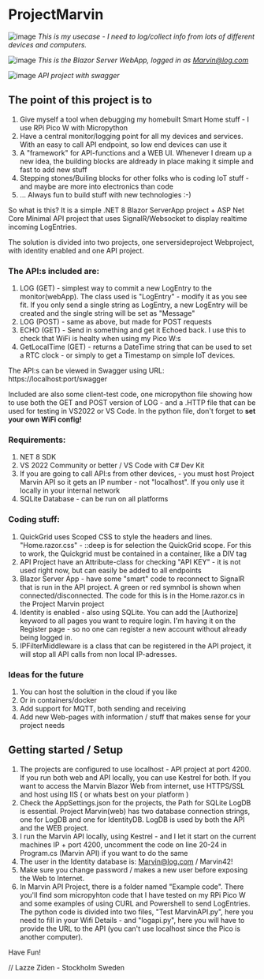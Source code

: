 # ProjectMarvin
![image](https://github.com/user-attachments/assets/b771f6d0-8388-4f57-8ed8-1e10e1823699)
*This is my usecase - I need to log/collect info from lots of different devices and computers.*

![image](https://github.com/user-attachments/assets/a22cdd5a-4260-4ec6-9077-599e77117867)
*This is the Blazor Server WebApp, logged in as Marvin@log.com*

![image](https://github.com/user-attachments/assets/a786a21d-4e2b-4603-a61c-4b63babecb4d)
*API project with swagger*

## The point of this project is to

1. Give myself a tool when debugging my homebuilt Smart Home stuff - I use RPi Pico W with Micropython
2. Have a central monitor/logging point for all my devices and services. With an easy to call API endpoint, so low end devices can use it
3. A "framework" for API-functions and a WEB UI. Whenever I dream up a new idea, the building blocks are aldready in place making it simple and fast to add new stuff
4. Stepping stones/Builing blocks for other folks who is coding IoT stuff - and maybe are more into electronics than code
5. ... Always fun to build stuff with new technologies :-)

So what is this? It is a simple .NET 8 Blazor ServerApp project + ASP Net Core Minimal API project that uses SignalR/Websocket to display realtime incoming LogEntries. 

The solution is divided into two projects, one serversideproject Webproject, with identity enabled and one API project. 

### The API:s included are:

1. LOG (GET) - simplest way to commit a new LogEntry to the monitor(webApp). The class used is "LogEntry" - modify it as you see fit. If you only send a single string as LogEntry, a new LogEntry will be created and the single string will be set as "Message"
2. LOG (POST) - same as above, but made for POST requests
3. ECHO (GET) - Send in something and get it Echoed back. I use this to check that WiFi is healty when using my Pico W:s
4. GetLocalTime (GET) - returns a DateTime string that can be used to set a RTC clock - or simply to get a Timestamp on simple IoT devices.

The API:s can be viewed in Swagger using URL: https://localhost:port/swagger

Included are also some client-test code, one micropython file showing how to use both the GET and POST version of LOG - and a .HTTP file that can be used for testing in VS2022 or VS Code. In the python file, don't forget to **set your own WiFi config!**

### Requirements:

1. NET 8 SDK
2. VS 2022 Community or better / VS Code with C# Dev Kit
3. If you are going to call API:s from other devices, - you must host Project Marvin API so it gets an IP number - not "localhost". If you only use it locally in your internal network
4. SQLite Database - can be run on all platforms

### Coding stuff:
1. QuickGrid uses Scoped CSS to style the headers and lines. "Home.razor.css" - ::deep is for selection the QuickGrid scope. For this to work, the Quickgrid must be contained in a container, like a DIV tag
2. API Project have an Attribute-class for checking "API KEY" - it is not used right now, but can easily be added to all endpoints
3. Blazor Server App - have some "smart" code to reconnect to SignalR that is run in the API project. A green or red symnbol is shown when connected/disconnected. The code for this is in the Home.razor.cs in the Project Marvin project
4. Identity is enabled - also using SQLite. You can add the [Authorize] keyword to all pages you want to require login. I'm having it on the Register page - so no one can register a new account without already being logged in.
5. IPFilterMiddleware is a class that can be registered in the API project, it will stop all API calls from non local IP-adresses.

### Ideas for the future
1. You can host the solultion in the cloud if you like
2. Or in containers/docker
3. Add support for MQTT, both sending and receiving
4. Add new Web-pages with information / stuff that makes sense for your project needs

## Getting started / Setup
1. The projects are configured to use localhost - API project at port 4200. If you run both web and API locally, you can use Kestrel for both. If you want to access the Marvin Blazor Web from internet, use HTTPS/SSL and host using IIS ( or whats best on your platform )
2. Check the AppSettings.json for the projects, the Path for SQLite LogDB is essential. Project Marvin(web) has two database connection strings, one for LogDB and one for IdentityDB. LogDB is used by both the API and the WEB project.
3. I run the Marvin API locally, using Kestrel - and I let it start on the current machines IP + port 4200, uncomment the code on line 20-24 in Program.cs (Marvin API) if you want to do the same
4. The user in the Identity database is: Marvin@log.com / Marvin42!
5. Make sure you change password / makes a new user before exposing the Web to Internet.
6. In Marvin API Project, there is a folder named "Example code". There you'll find som micropyhton code that I have tested on my RPi Pico W and some examples of using CURL and Powershell to send LogEntries. The python code is divided into two files, "Test MarvinAPI.py", here you need to fill in your Wifi Details - and "logapi.py", here you will have to provide the URL to the API (you can't use localhost since the Pico is another computer).

Have Fun!

// Lazze Ziden - Stockholm Sweden
